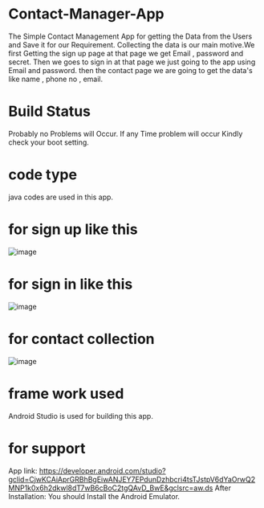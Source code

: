 # Contact-Manager-App
The Simple Contact Management App for getting the Data from the Users and Save it for our Requirement.
Collecting the data is our main motive.We first Getting the sign up page at that page we get Email , password and secret.
Then we goes to sign in at that page we just going to the app using Email and password.
then the contact page we are going to get the data's like name , phone no , email.

#  Build Status
Probably no Problems will Occur.
If any Time problem will occur Kindly check your boot setting.

# code type
java codes are used in this app.

# for sign up  like this
![image](https://user-images.githubusercontent.com/101492188/158049452-c2562804-ae37-43c0-a300-a9c3679717f9.png)


# for sign in like this
![image](https://user-images.githubusercontent.com/101492188/158049503-0fc96ce9-af1f-4864-89c9-93a1eee16272.png)

# for contact collection 
![image](https://user-images.githubusercontent.com/101492188/158049134-18af9216-b761-43ea-b565-c1ee23d61a70.png)

# frame work used
Android Studio is used for building this app.

# for support 
App link: https://developer.android.com/studio?gclid=CjwKCAiAprGRBhBgEiwANJEY7EPdunDzhbcri4tsTJstpV6dYaOrwQ2MNP1k0x6h2dkwl8dT7wB6cBoC2tgQAvD_BwE&gclsrc=aw.ds
After Installation: You should Install the Android Emulator.



